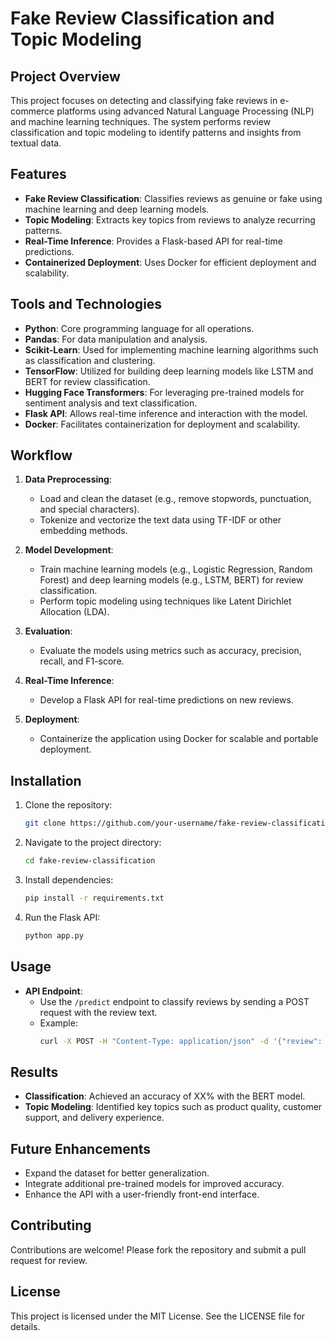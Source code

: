 # Fake Review Classification and Topic Modeling

## Project Overview
This project focuses on detecting and classifying fake reviews in e-commerce platforms using advanced Natural Language Processing (NLP) and machine learning techniques. The system performs review classification and topic modeling to identify patterns and insights from textual data.

## Features
- **Fake Review Classification**: Classifies reviews as genuine or fake using machine learning and deep learning models.
- **Topic Modeling**: Extracts key topics from reviews to analyze recurring patterns.
- **Real-Time Inference**: Provides a Flask-based API for real-time predictions.
- **Containerized Deployment**: Uses Docker for efficient deployment and scalability.

## Tools and Technologies
- **Python**: Core programming language for all operations.
- **Pandas**: For data manipulation and analysis.
- **Scikit-Learn**: Used for implementing machine learning algorithms such as classification and clustering.
- **TensorFlow**: Utilized for building deep learning models like LSTM and BERT for review classification.
- **Hugging Face Transformers**: For leveraging pre-trained models for sentiment analysis and text classification.
- **Flask API**: Allows real-time inference and interaction with the model.
- **Docker**: Facilitates containerization for deployment and scalability.

## Workflow
1. **Data Preprocessing**:
   - Load and clean the dataset (e.g., remove stopwords, punctuation, and special characters).
   - Tokenize and vectorize the text data using TF-IDF or other embedding methods.

2. **Model Development**:
   - Train machine learning models (e.g., Logistic Regression, Random Forest) and deep learning models (e.g., LSTM, BERT) for review classification.
   - Perform topic modeling using techniques like Latent Dirichlet Allocation (LDA).

3. **Evaluation**:
   - Evaluate the models using metrics such as accuracy, precision, recall, and F1-score.

4. **Real-Time Inference**:
   - Develop a Flask API for real-time predictions on new reviews.

5. **Deployment**:
   - Containerize the application using Docker for scalable and portable deployment.

## Installation
1. Clone the repository:
   ```bash
   git clone https://github.com/your-username/fake-review-classification.git
   ```

2. Navigate to the project directory:
   ```bash
   cd fake-review-classification
   ```

3. Install dependencies:
   ```bash
   pip install -r requirements.txt
   ```

4. Run the Flask API:
   ```bash
   python app.py
   ```

## Usage
- **API Endpoint**:
  - Use the `/predict` endpoint to classify reviews by sending a POST request with the review text.
  - Example:
    ```bash
    curl -X POST -H "Content-Type: application/json" -d '{"review": "This product is amazing!"}' http://localhost:5000/predict
    ```

## Results
- **Classification**: Achieved an accuracy of XX% with the BERT model.
- **Topic Modeling**: Identified key topics such as product quality, customer support, and delivery experience.

## Future Enhancements
- Expand the dataset for better generalization.
- Integrate additional pre-trained models for improved accuracy.
- Enhance the API with a user-friendly front-end interface.

## Contributing
Contributions are welcome! Please fork the repository and submit a pull request for review.

## License
This project is licensed under the MIT License. See the LICENSE file for details.


